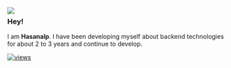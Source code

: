 <img align="left" src="[[https://media.tenor.com/PyRd_9AofrcAAAAC/tomioka-tomioka-giyu.gif](https://i.pinimg.com/564x/bb/17/6b/bb176b08e99bdcc02f3c646585791deb.jpg)](https://media.tenor.com/SIa1DVDh2FIAAAAC/ok.gif)">

### Hey!

I am **Hasanalp**. I have been developing myself about backend technologies for about 2 to 3 years and continue to develop. 

[![views](https://komarev.com/ghpvc/?username=hasanalptemiz&style=flat&color=313131&label=views)](https://github.com/hasanalptemiz)

<br>
